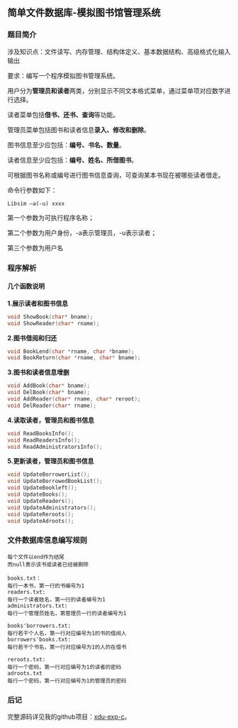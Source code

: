 ## 简单文件数据库-模拟图书馆管理系统

### 题目简介

涉及知识点：文件读写、内存管理、结构体定义、基本数据结构、高级格式化输入输出

要求：编写一个程序模拟图书管理系统。

用户分为**管理员和读者**两类，分别显示不同文本格式菜单，通过菜单项对应数字进行选择。

读者菜单包括**借书、还书、查询**等功能。

管理员菜单包括图书和读者信息**录入、修改和删除**。

图书信息至少应包括：**编号、书名、数量**。

读者信息至少应包括：**编号、姓名、所借图书**。

可根据图书名称或编号进行图书信息查询，可查询某本书现在被哪些读者借走。

命令行参数如下：

```
Libsim –a(-u) xxxx
```

第一个参数为可执行程序名称；

第二个参数为用户身份，-a表示管理员，-u表示读者；

第三个参数为用户名

### 程序解析

#### 几个函数说明

**1.展示读者和图书信息**

```c
void ShowBook(char* bname);
void ShowReader(char* rname);
```

**2.图书借阅和归还**

```c
void BookLend(char *rname, char *bname);
void BookReturn(char *rname, char* bname);
```

**3.图书和读者信息增删**

```c
void AddBook(char* bname);
void DelBook(char* bname);
void AddReader(char* rname, char* reroot);							
void DelReader(char* rname);
```

**4.读取读者，管理员和图书信息**

```c
void ReadBooksInfo();
void ReadReadersInfo();
void ReadAdministratorsInfo();
```

**5.更新读者，管理员和图书信息**

```c
void UpdateBorrowerList();
void UpdateBorrowedBookList();
void UpdateBookleft();
void UpdateBooks();
void UpdateReaders();
void UpdateAdministrators();
void UpdateReroots();
void UpdateAdroots();
```

### 文件数据库信息编写规则

```
每个文件以end作为结尾
而null表示该书或读者已经被删除

books.txt：
每行一本书，第一行的书编号为1
readers.txt:
每行一个读者姓名，第一行的读者编号为1
administrators.txt:
每行一个管理员姓名，第管理员一行的读者编号为1

books'borrowers.txt:
每行若干个人名，第一行对应编号为1的书的借阅人
borrowers'books.txt:
每行若干个书名，第一行对应编号为1的人的在借书

reroots.txt:
每行一个密码，第一行对应编号为1的读者的密码
adroots.txt
每行一个密码，第一行对应编号为1的管理员的密码
```

### 后记

完整源码详见我的github项目：[xdu-exp-c](https://github.com/akynazh/xdu-exp-c)。
